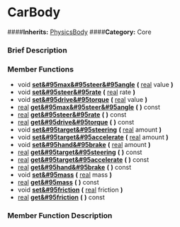 #  CarBody  
####**Inherits:** [PhysicsBody](class_physicsbody)
####**Category:** Core

###  Brief Description  


###  Member Functions 
  * void  **[set&#95max&#95steer&#95angle](#set_max_steer_angle)**  **(** [real](class_real) value  **)**
  * void  **[set&#95steer&#95rate](#set_steer_rate)**  **(** [real](class_real) rate  **)**
  * void  **[set&#95drive&#95torque](#set_drive_torque)**  **(** [real](class_real) value  **)**
  * [real](class_real)  **[get&#95max&#95steer&#95angle](#get_max_steer_angle)**  **(** **)** const
  * [real](class_real)  **[get&#95steer&#95rate](#get_steer_rate)**  **(** **)** const
  * [real](class_real)  **[get&#95drive&#95torque](#get_drive_torque)**  **(** **)** const
  * void  **[set&#95target&#95steering](#set_target_steering)**  **(** [real](class_real) amount  **)**
  * void  **[set&#95target&#95accelerate](#set_target_accelerate)**  **(** [real](class_real) amount  **)**
  * void  **[set&#95hand&#95brake](#set_hand_brake)**  **(** [real](class_real) amount  **)**
  * [real](class_real)  **[get&#95target&#95steering](#get_target_steering)**  **(** **)** const
  * [real](class_real)  **[get&#95target&#95accelerate](#get_target_accelerate)**  **(** **)** const
  * [real](class_real)  **[get&#95hand&#95brake](#get_hand_brake)**  **(** **)** const
  * void  **[set&#95mass](#set_mass)**  **(** [real](class_real) mass  **)**
  * [real](class_real)  **[get&#95mass](#get_mass)**  **(** **)** const
  * void  **[set&#95friction](#set_friction)**  **(** [real](class_real) friction  **)**
  * [real](class_real)  **[get&#95friction](#get_friction)**  **(** **)** const

###  Member Function Description  
